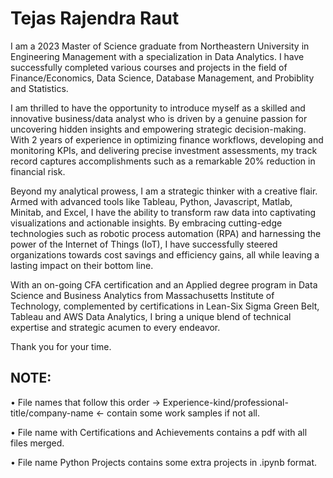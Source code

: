 # Tejas Rajendra Raut

I am a 2023 Master of Science graduate from Northeastern University in Engineering Management with a specialization in Data Analytics. I have successfully completed various courses and projects in the field of Finance/Economics, Data Science, Database Management, and Probiblity and Statistics. 

I am thrilled to have the opportunity to introduce myself as a skilled and innovative business/data analyst who is driven by a genuine passion for uncovering hidden insights and empowering strategic decision-making. With 2 years of experience in optimizing finance workflows, developing and monitoring KPIs, and delivering precise investment assessments, my track record captures accomplishments such as a remarkable 20% reduction in financial risk. 

Beyond my analytical prowess, I am a strategic thinker with a creative flair. Armed with advanced tools like Tableau, Python, Javascript, Matlab, Minitab, and Excel, I have the ability to transform raw data into captivating visualizations and actionable insights. By embracing cutting-edge technologies such as robotic process automation (RPA) and harnessing the power of the Internet of Things (IoT), I have successfully steered organizations towards cost savings and efficiency gains, all while leaving a lasting impact on their bottom line.

With an on-going CFA certification and an Applied degree program in Data Science and Business Analytics from Massachusetts Institute of Technology, complemented by certifications in Lean-Six Sigma Green Belt, Tableau and AWS Data Analytics, I bring a unique blend of technical expertise and strategic acumen to every endeavor.

Thank you for your time.

## NOTE:
  • File names that follow this order -> Experience-kind/professional-title/company-name <- contain some work samples if not all.
  
  • File name with Certifications and Achievements contains a pdf with all files merged.
  
  • File name Python Projects contains some extra projects in .ipynb format.
